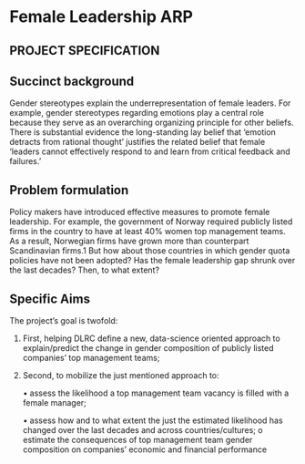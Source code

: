 # Female Leadership ARP

## PROJECT SPECIFICATION

## Succinct background

Gender stereotypes explain the underrepresentation of female leaders. For example, gender stereotypes regarding emotions play a central role because they serve as an overarching organizing principle for other beliefs. There is substantial evidence the long-standing lay belief that ‘emotion detracts from rational thought’ justifies the related belief that female ‘leaders cannot effectively respond to and learn from critical feedback and failures.’

## Problem formulation

Policy makers have introduced effective measures to promote female leadership. For example, the government of Norway required publicly listed firms in the country to have at least 40% women top management teams. As a result, Norwegian firms have grown more than counterpart Scandinavian firms.1 But how about those countries in which gender quota policies have not been adopted? Has the female leadership gap shrunk over the last decades? Then, to what extent?

## Specific Aims

The project’s goal is twofold:

1. First, helping DLRC define a new, data-science oriented approach to explain/predict the change in gender composition of publicly listed companies’ top management teams;

2. Second, to mobilize the just mentioned approach to:

   • assess the likelihood a top management team vacancy is filled with a
female manager;

   • assess how and to what extent the just the estimated likelihood has
changed over the last decades and across countries/cultures; o estimate the consequences of top management team gender
composition on companies’ economic and financial performance
